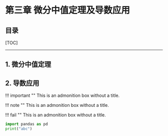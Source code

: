 第三章 微分中值定理及导数应用<!-- omit in toc -->
================

目录<!-- omit in toc -->
---

[TOC]

---

## 1. 微分中值定理

## 2. 导数应用

!!! important ""
    This is an admonition box without a title.

!!! note ""
    This is an admonition box without a title.

!!! fail ""
    This is an admonition box without a title.

```python
import pandas as pd
print("abc")
```
